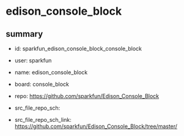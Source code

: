# edison_console_block
 
## summary 
* id: sparkfun_edison_console_block_console_block
* user: sparkfun
* name: edison_console_block
* board: console_block
* repo: https://github.com/sparkfun/Edison_Console_Block



* src_file_repo_sch: 
* src_file_repo_sch_link: https://github.com/sparkfun/Edison_Console_Block/tree/master/




